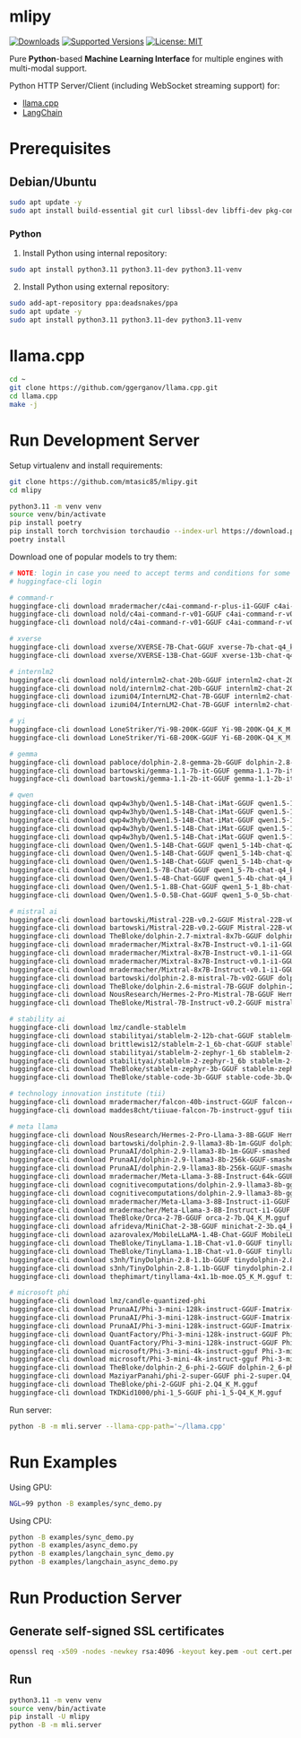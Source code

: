 # mlipy

<!--
[![Build][build-image]]()
[![Status][status-image]][pypi-project-url]
[![Stable Version][stable-ver-image]][pypi-project-url]
[![Coverage][coverage-image]]()
[![Python][python-ver-image]][pypi-project-url]
[![License][mit-image]][mit-url]
-->
[![Downloads](https://img.shields.io/pypi/dm/mlipy)](https://pypistats.org/packages/mlipy)
[![Supported Versions](https://img.shields.io/pypi/pyversions/mlipy)](https://pypi.org/project/mlipy)
[![License: MIT](https://img.shields.io/badge/license-MIT-blue.svg)](https://opensource.org/licenses/MIT)

Pure **Python**-based **Machine Learning Interface** for multiple engines with multi-modal support.

<!--
Python HTTP Server/Client (including WebSocket streaming support) for:
- [candle](https://github.com/huggingface/candle)
- [llama.cpp](https://github.com/ggerganov/llama.cpp)
- [LangChain](https://python.langchain.com)
-->

Python HTTP Server/Client (including WebSocket streaming support) for:
- [llama.cpp](https://github.com/ggerganov/llama.cpp)
- [LangChain](https://python.langchain.com)


# Prerequisites

## Debian/Ubuntu

```bash
sudo apt update -y
sudo apt install build-essential git curl libssl-dev libffi-dev pkg-config
```

<!--
### Rust

1) Using latest system repository:

```bash
sudo apt install rustc cargo
```

2) Install rustup using official instructions:

```bash
curl --proto '=https' --tlsv1.2 -sSf https://sh.rustup.rs | sh
source "$HOME/.cargo/env"
rustup default stable
```
-->

### Python

1) Install Python using internal repository:
```bash
sudo apt install python3.11 python3.11-dev python3.11-venv
```

2) Install Python using external repository:
```bash
sudo add-apt-repository ppa:deadsnakes/ppa
sudo apt update -y
sudo apt install python3.11 python3.11-dev python3.11-venv
```


<!--
## Arch/Manjaro

### Rust

1) Using latest system-wide rust/cargo:
```bash
sudo pacman -Sy base-devel openssl libffi git rust cargo rust-wasm wasm-bindgen
```

2) Using latest rustup:
```bash
sudo pacman -Sy base-devel openssl libffi git rustup
rustup default stable
```


## macOS


```bash
brew update
brew install rustup
rustup default stable
```
-->

# llama.cpp

```bash
cd ~
git clone https://github.com/ggerganov/llama.cpp.git
cd llama.cpp
make -j
```


<!--
# candle

```bash
cd ~
git clone https://github.com/huggingface/candle.git
cd candle
find candle-examples/examples/llama/main.rs -type f -exec sed -i 's/print!("{prompt}")/eprint!("{prompt}")/g' {} +
find candle-examples/examples/phi/main.rs -type f -exec sed -i 's/print!("{prompt}")/eprint!("{prompt}")/g' {} +
find candle-examples/examples/mistral/main.rs -type f -exec sed -i -E 's/print\\!\\("\\{t\\}"\\)$/eprint\\!\\("\\{t\\}"\\)/g' {} +
find candle-examples/examples/stable-lm/main.rs -type f -exec sed -i -E 's/print\\!\\("\\{t\\}"\\)$/eprint\\!\\("\\{t\\}"\\)/g' {} +
find candle-examples -type f -exec sed -i 's/println/eprintln/g' {} +
cargo clean
```

CPU:
```bash
cargo build -r --bins --examples
```

GPU / CUDA:
```bash
cargo build --features cuda -r --bins --examples
```
-->


# Run Development Server

Setup virtualenv and install requirements:

```bash
git clone https://github.com/mtasic85/mlipy.git
cd mlipy

python3.11 -m venv venv
source venv/bin/activate
pip install poetry
pip install torch torchvision torchaudio --index-url https://download.pytorch.org/whl/cpu
poetry install
```

Download one of popular models to try them:

```bash
# NOTE: login in case you need to accept terms and conditions for some models
# huggingface-cli login

# command-r
huggingface-cli download mradermacher/c4ai-command-r-plus-i1-GGUF c4ai-command-r-plus.i1-IQ1_S.gguf
huggingface-cli download nold/c4ai-command-r-v01-GGUF c4ai-command-r-v01_Q3_K_M.gguf
huggingface-cli download nold/c4ai-command-r-v01-GGUF c4ai-command-r-v01_Q2_K.gguf

# xverse
huggingface-cli download xverse/XVERSE-7B-Chat-GGUF xverse-7b-chat-q4_k_m.gguf
huggingface-cli download xverse/XVERSE-13B-Chat-GGUF xverse-13b-chat-q4_k_m.gguf

# internlm2
huggingface-cli download nold/internlm2-chat-20b-GGUF internlm2-chat-20b_Q3_K_M.gguf
huggingface-cli download nold/internlm2-chat-20b-GGUF internlm2-chat-20b_Q4_K_M.gguf
huggingface-cli download izumi04/InternLM2-Chat-7B-GGUF internlm2-chat-7b-Q3_K_M.gguf
huggingface-cli download izumi04/InternLM2-Chat-7B-GGUF internlm2-chat-7b-Q4_K_M.gguf

# yi
huggingface-cli download LoneStriker/Yi-9B-200K-GGUF Yi-9B-200K-Q4_K_M.gguf
huggingface-cli download LoneStriker/Yi-6B-200K-GGUF Yi-6B-200K-Q4_K_M.gguf

# gemma
huggingface-cli download pabloce/dolphin-2.8-gemma-2b-GGUF dolphin-2.8-gemma-2b.Q4_K_M.gguf
huggingface-cli download bartowski/gemma-1.1-7b-it-GGUF gemma-1.1-7b-it-Q4_K_M.gguf
huggingface-cli download bartowski/gemma-1.1-2b-it-GGUF gemma-1.1-2b-it-Q4_K_M.gguf

# qwen
huggingface-cli download qwp4w3hyb/Qwen1.5-14B-Chat-iMat-GGUF qwen1.5-14b-chat-imat-IQ1_S.gguf
huggingface-cli download qwp4w3hyb/Qwen1.5-14B-Chat-iMat-GGUF qwen1.5-14b-chat-imat-IQ2_XS.gguf
huggingface-cli download qwp4w3hyb/Qwen1.5-14B-Chat-iMat-GGUF qwen1.5-14b-chat-imat-IQ2_S.gguf
huggingface-cli download qwp4w3hyb/Qwen1.5-14B-Chat-iMat-GGUF qwen1.5-14b-chat-imat-IQ2_M.gguf
huggingface-cli download qwp4w3hyb/Qwen1.5-14B-Chat-iMat-GGUF qwen1.5-14b-chat-imat-IQ3_M.gguf
huggingface-cli download Qwen/Qwen1.5-14B-Chat-GGUF qwen1_5-14b-chat-q2_k.gguf
huggingface-cli download Qwen/Qwen1.5-14B-Chat-GGUF qwen1_5-14b-chat-q3_k_m.gguf
huggingface-cli download Qwen/Qwen1.5-14B-Chat-GGUF qwen1_5-14b-chat-q4_k_m.gguf
huggingface-cli download Qwen/Qwen1.5-7B-Chat-GGUF qwen1_5-7b-chat-q4_k_m.gguf
huggingface-cli download Qwen/Qwen1.5-4B-Chat-GGUF qwen1_5-4b-chat-q4_k_m.gguf
huggingface-cli download Qwen/Qwen1.5-1.8B-Chat-GGUF qwen1_5-1_8b-chat-q4_k_m.gguf
huggingface-cli download Qwen/Qwen1.5-0.5B-Chat-GGUF qwen1_5-0_5b-chat-q4_k_m.gguf

# mistral ai
huggingface-cli download bartowski/Mistral-22B-v0.2-GGUF Mistral-22B-v0.2-IQ2_M.gguf
huggingface-cli download bartowski/Mistral-22B-v0.2-GGUF Mistral-22B-v0.2-Q4_K_M.gguf
huggingface-cli download TheBloke/dolphin-2.7-mixtral-8x7b-GGUF dolphin-2.7-mixtral-8x7b.Q3_K_M.gguf
huggingface-cli download mradermacher/Mixtral-8x7B-Instruct-v0.1-i1-GGUF Mixtral-8x7B-Instruct-v0.1.i1-IQ1_S.gguf
huggingface-cli download mradermacher/Mixtral-8x7B-Instruct-v0.1-i1-GGUF Mixtral-8x7B-Instruct-v0.1.i1-IQ2_XXS.gguf
huggingface-cli download mradermacher/Mixtral-8x7B-Instruct-v0.1-i1-GGUF Mixtral-8x7B-Instruct-v0.1.i1-IQ2_M.gguf
huggingface-cli download mradermacher/Mixtral-8x7B-Instruct-v0.1-i1-GGUF Mixtral-8x7B-Instruct-v0.1.i1-Q3_K_M.gguf
huggingface-cli download bartowski/dolphin-2.8-mistral-7b-v02-GGUF dolphin-2.8-mistral-7b-v02-Q4_K_M.gguf
huggingface-cli download TheBloke/dolphin-2.6-mistral-7B-GGUF dolphin-2.6-mistral-7b.Q4_K_M.gguf
huggingface-cli download NousResearch/Hermes-2-Pro-Mistral-7B-GGUF Hermes-2-Pro-Mistral-7B.Q4_K_M.gguf
huggingface-cli download TheBloke/Mistral-7B-Instruct-v0.2-GGUF mistral-7b-instruct-v0.2.Q4_K_M.gguf

# stability ai
huggingface-cli download lmz/candle-stablelm
huggingface-cli download stabilityai/stablelm-2-12b-chat-GGUF stablelm-2-12b-chat-Q4_K_M.gguf
huggingface-cli download brittlewis12/stablelm-2-1_6b-chat-GGUF stablelm-2-1_6b-chat.Q8_0.gguf
huggingface-cli download stabilityai/stablelm-2-zephyr-1_6b stablelm-2-zephyr-1_6b-Q4_1.gguf
huggingface-cli download stabilityai/stablelm-2-zephyr-1_6b stablelm-2-zephyr-1_6b-Q8_0.gguf
huggingface-cli download TheBloke/stablelm-zephyr-3b-GGUF stablelm-zephyr-3b.Q4_K_M.gguf
huggingface-cli download TheBloke/stable-code-3b-GGUF stable-code-3b.Q4_K_M.gguf

# technology innovation institute (tii)
huggingface-cli download mradermacher/falcon-40b-instruct-GGUF falcon-40b-instruct.IQ3_XS.gguf
huggingface-cli download maddes8cht/tiiuae-falcon-7b-instruct-gguf tiiuae-falcon-7b-instruct-Q4_K_M.gguf

# meta llama
huggingface-cli download NousResearch/Hermes-2-Pro-Llama-3-8B-GGUF Hermes-2-Pro-Llama-3-8B-Q4_K_M.gguf
huggingface-cli download bartowski/dolphin-2.9-llama3-8b-1m-GGUF dolphin-2.9-llama3-8b-1m-IQ1_S.gguf
huggingface-cli download PrunaAI/dolphin-2.9-llama3-8b-1m-GGUF-smashed dolphin-2.9-llama3-8b-1m.Q4_K_M.gguf
huggingface-cli download PrunaAI/dolphin-2.9-llama3-8b-256k-GGUF-smashed dolphin-2.9-llama3-8b-256k.IQ3_XS.gguf
huggingface-cli download PrunaAI/dolphin-2.9-llama3-8b-256k-GGUF-smashed dolphin-2.9-llama3-8b-256k.Q4_K_M.gguf
huggingface-cli download mradermacher/Meta-Llama-3-8B-Instruct-64k-GGUF Meta-Llama-3-8B-Instruct-64k.Q4_K_M.gguf
huggingface-cli download cognitivecomputations/dolphin-2.9-llama3-8b-gguf dolphin-2.9-llama3-8b-q4_K_M.gguf
huggingface-cli download cognitivecomputations/dolphin-2.9-llama3-8b-gguf dolphin-2.9-llama3-8b-q8_0.gguf
huggingface-cli download mradermacher/Meta-Llama-3-8B-Instruct-i1-GGUF Meta-Llama-3-8B-Instruct.i1-Q4_K_M.gguf
huggingface-cli download mradermacher/Meta-Llama-3-8B-Instruct-i1-GGUF Meta-Llama-3-8B-Instruct.i1-IQ4_XS.gguf
huggingface-cli download TheBloke/Orca-2-7B-GGUF orca-2-7b.Q4_K_M.gguf
huggingface-cli download afrideva/MiniChat-2-3B-GGUF minichat-2-3b.q4_k_m.gguf
huggingface-cli download azarovalex/MobileLLaMA-1.4B-Chat-GGUF MobileLLaMA-1.4B-Chat-Q4_K.gguf
huggingface-cli download TheBloke/TinyLlama-1.1B-Chat-v1.0-GGUF tinyllama-1.1b-chat-v1.0.Q4_K_M.gguf
huggingface-cli download TheBloke/TinyLlama-1.1B-Chat-v1.0-GGUF tinyllama-1.1b-chat-v1.0.Q8_0.gguf
huggingface-cli download s3nh/TinyDolphin-2.8-1.1b-GGUF tinydolphin-2.8-1.1b.Q4_K_M.gguf
huggingface-cli download s3nh/TinyDolphin-2.8-1.1b-GGUF tinydolphin-2.8-1.1b.Q8_0.gguf
huggingface-cli download thephimart/tinyllama-4x1.1b-moe.Q5_K_M.gguf tinyllama-4x1.1b-moe.Q5_K_M.gguf

# microsoft phi
huggingface-cli download lmz/candle-quantized-phi
huggingface-cli download PrunaAI/Phi-3-mini-128k-instruct-GGUF-Imatrix-smashed Phi-3-mini-128k-instruct.IQ2_XXS.gguf
huggingface-cli download PrunaAI/Phi-3-mini-128k-instruct-GGUF-Imatrix-smashed Phi-3-mini-128k-instruct.Q4_K_M.gguf
huggingface-cli download PrunaAI/Phi-3-mini-128k-instruct-GGUF-Imatrix-smashed Phi-3-mini-128k-instruct.Q5_K_M.gguf
huggingface-cli download QuantFactory/Phi-3-mini-128k-instruct-GGUF Phi-3-mini-128k-instruct.Q4_K_M.gguf
huggingface-cli download QuantFactory/Phi-3-mini-128k-instruct-GGUF Phi-3-mini-128k-instruct.Q8_0.gguf
huggingface-cli download microsoft/Phi-3-mini-4k-instruct-gguf Phi-3-mini-4k-instruct-fp16.gguf
huggingface-cli download microsoft/Phi-3-mini-4k-instruct-gguf Phi-3-mini-4k-instruct-q4.gguf
huggingface-cli download TheBloke/dolphin-2_6-phi-2-GGUF dolphin-2_6-phi-2.Q4_K_M.gguf
huggingface-cli download MaziyarPanahi/phi-2-super-GGUF phi-2-super.Q4_K_M.gguf
huggingface-cli download TheBloke/phi-2-GGUF phi-2.Q4_K_M.gguf
huggingface-cli download TKDKid1000/phi-1_5-GGUF phi-1_5-Q4_K_M.gguf
```

Run server:

```bash
python -B -m mli.server --llama-cpp-path='~/llama.cpp'
```


# Run Examples

Using GPU:

```bash
NGL=99 python -B examples/sync_demo.py
```

Using CPU:

```bash
python -B examples/sync_demo.py
python -B examples/async_demo.py
python -B examples/langchain_sync_demo.py
python -B examples/langchain_async_demo.py
```


# Run Production Server

## Generate self-signed SSL certificates

```bash
openssl req -x509 -nodes -newkey rsa:4096 -keyout key.pem -out cert.pem -days 365
```



## Run

```bash
python3.11 -m venv venv
source venv/bin/activate
pip install -U mlipy
python -B -m mli.server
```
